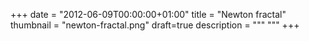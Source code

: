 +++
date = "2012-06-09T00:00:00+01:00"
title = "Newton fractal"
thumbnail = "newton-fractal.png"
draft=true
description = """
"""
+++

